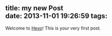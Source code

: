 title: my new Post  
date: 2013-11-01 19:26:59
tags:
---
Welcome to [Hexo](http://zespia.tw/hexo)! This is your very first post.
